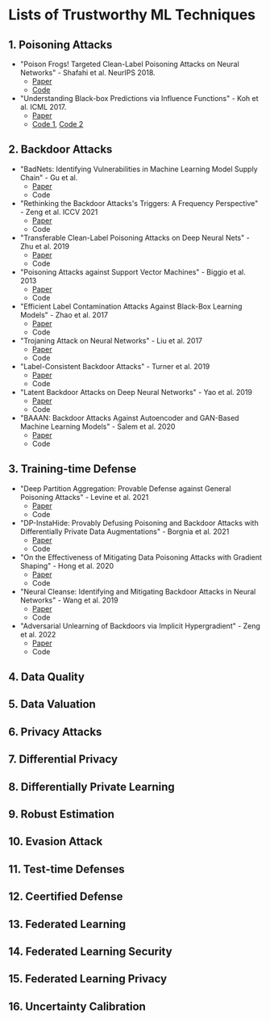 # Lists of Trustworthy ML Techniques

## 1. Poisoning Attacks
- "Poison Frogs! Targeted Clean-Label Poisoning Attacks on Neural Networks" - Shafahi et al. NeurIPS 2018. 
    - [Paper](https://github.com/mnguyen0226/trustworthy_ml_techniques/blob/main/docs/papers/Poison%20Frogs!%20Targeted%20Clean-Label%20Poisoning%20Attacks%20on%20Neural%20Networks.pdf)
    - [Code](https://github.com/ashafahi/inceptionv3-transferLearn-poison)
- "Understanding Black-box Predictions via Influence Functions" - Koh et al. ICML 2017. 
    - [Paper](https://github.com/mnguyen0226/trustworthy_ml_techniques/blob/main/docs/papers/Understanding%20Black-box%20Predictions%20via%20Influence%20Functions.pdf)
    - [Code 1](https://worksheets.codalab.org/worksheets/0x2b314dc3536b482dbba02783a24719fd/), [Code 2](https://worksheets.codalab.org/worksheets/0x2b314dc3536b482dbba02783a24719fd/)

## 2. Backdoor Attacks
- "BadNets: Identifying Vulnerabilities in Machine Learning Model Supply Chain" - Gu et al.
    - [Paper](https://github.com/mnguyen0226/trustworthy_ml_techniques/blob/main/docs/papers/BadNets:%20Identifying%20Vulnerabilities%20in%20the%20Machine%20Learning%20Model%20Supply%20Chain.pdf)
    - Code
- "Rethinking the Backdoor Attacks's Triggers: A Frequency Perspective" - Zeng et al. ICCV 2021
    - [Paper](https://github.com/mnguyen0226/trustworthy_ml_techniques/blob/main/docs/papers/Rethinking%20the%20Backdoor%20Attacks%E2%80%99%20Triggers:%20A%20Frequency%20Perspective.pdf)
    - Code
- "Transferable Clean-Label Poisoning Attacks on Deep Neural Nets" - Zhu et al. 2019
    - [Paper](https://github.com/mnguyen0226/trustworthy_ml_techniques/blob/main/docs/papers/Transferable%20Clean-Label%20Poisoning%20Attacks%20on%20Deep%20Neural%20Nets.pdf)
    - Code
- "Poisoning Attacks against Support Vector Machines" - Biggio et al. 2013
    - [Paper](https://github.com/mnguyen0226/trustworthy_ml_techniques/blob/main/docs/papers/Poisoning%20Attacks%20against%20Support%20Vector%20Machines.pdf)
    - Code
- "Efficient Label Contamination Attacks Against Black-Box Learning Models" - Zhao et al. 2017
    - [Paper](https://github.com/mnguyen0226/trustworthy_ml_techniques/blob/main/docs/papers/Efficient%20Label%20Contamination%20Attacks%20Against%20Black-Box%20Learning%20Models.pdf)
    - Code
- "Trojaning Attack on Neural Networks" - Liu et al. 2017
    - [Paper](https://github.com/mnguyen0226/trustworthy_ml_techniques/blob/main/docs/papers/Trojaning%20Attack%20on%20Neural%20Networks%20.pdf)
    - Code
- "Label-Consistent Backdoor Attacks" - Turner et al. 2019
    - [Paper](https://github.com/mnguyen0226/trustworthy_ml_techniques/blob/main/docs/papers/Label-Consistent%20Backdoor%20Attacks.pdf)
    - Code
- "Latent Backdoor Attacks on Deep Neural Networks" - Yao et al. 2019
    - [Paper](https://github.com/mnguyen0226/trustworthy_ml_techniques/blob/main/docs/papers/Latent%20Backdoor%20Attacks%20on%20Deep%20Neural%20Networks.pdf)
    - Code
- "BAAAN: Backdoor Attacks Against Autoencoder and GAN-Based Machine Learning Models" - Salem et al. 2020
    - [Paper](https://github.com/mnguyen0226/trustworthy_ml_techniques/blob/main/docs/papers/BAAAN:%20Backdoor%20Attacks%20Against%20Autoencoder%20and%20GAN-Based.pdf)
    - Code

## 3. Training-time Defense
- "Deep Partition Aggregation: Provable Defense against General Poisoning Attacks" - Levine et al. 2021
    - [Paper](https://github.com/mnguyen0226/trustworthy_ml_techniques/blob/main/docs/papers/Deep%20Partition%20Aggregation:%20Provable%20Defense%20against%20General%20Poisoning%20Attacks.pdf)
    - Code
- "DP-InstaHide: Provably Defusing Poisoning and Backdoor Attacks with Differentially Private Data Augmentations" - Borgnia et al. 2021
    - [Paper](https://github.com/mnguyen0226/trustworthy_ml_techniques/blob/main/docs/papers/DP-InstaHide:%20Provably%20Defusing%20Poisoning%20and%20Backdoor%20Attacks%20with%20DP-InstaHide:%20Provably%20Defusing%20Poisoning%20and%20Backdoor%20Attacks%20with%20Differentially%20Private%20Data%20Augmentations.pdf)
    - Code
- "On the Effectiveness of Mitigating Data Poisoning Attacks with Gradient Shaping" - Hong et al. 2020
    - [Paper](https://github.com/mnguyen0226/trustworthy_ml_techniques/blob/main/docs/papers/On%20the%20Effectiveness%20of%20Mitigating%20Data%20Poisoning%20Attacks%20with%20Gradient%20Shaping.pdf.pdf)
    - Code
- "Neural Cleanse: Identifying and Mitigating Backdoor Attacks in Neural Networks" - Wang et al. 2019
    - [Paper](https://github.com/mnguyen0226/trustworthy_ml_techniques/blob/main/docs/papers/Neural%20Cleanse:%20Identifying%20and%20Mitigating%20Backdoor%20Attacks%20in%20Neural%20Networks.pdf)
    - Code
- "Adversarial Unlearning of Backdoors via Implicit Hypergradient" - Zeng et al. 2022
    - [Paper](https://github.com/mnguyen0226/trustworthy_ml_techniques/blob/main/docs/papers/Adversarial%20Unlearning%20of%20Backdoors%20via%20Implicit%20Hypergradient.pdf)
    - Code

## 4. Data Quality

## 5. Data Valuation

## 6. Privacy Attacks

## 7. Differential Privacy

## 8. Differentially Private Learning 

## 9. Robust Estimation

## 10. Evasion Attack

## 11. Test-time Defenses

## 12. Ceertified Defense

## 13. Federated Learning

## 14. Federated Learning Security

## 15. Federated Learning Privacy

## 16. Uncertainty Calibration